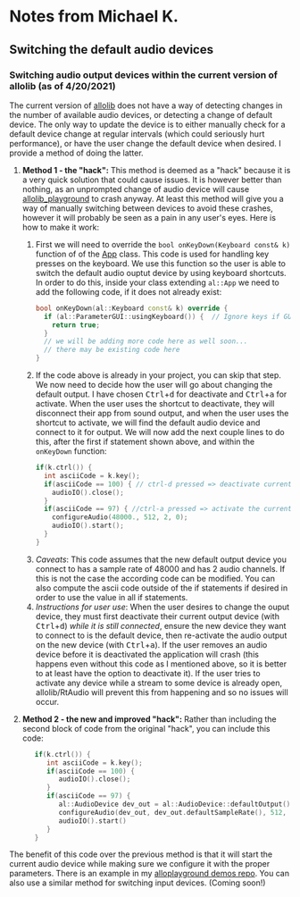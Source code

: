 # Notes from Michael K.


## Switching the default audio devices

### Switching audio output devices within the current version of allolib (as of 4/20/2021)
The current version of [allolib](https://github.com/AlloSphere-Research-Group/allolib) does not have a way of detecting changes in the number of available audio devices, or detecting a change of default device.  The only way to update the device is to either manually check for a default device change at regular intervals (which could seriously hurt performance), or have the user change the default device when desired.  I provide a method of doing the latter.

1. **Method 1 - the "hack":**
This method is deemed as a "hack" because it is a very quick solution that could cause issues.  It is however better than nothing, as an unprompted change of audio device will cause [allolib_playground](https://github.com/allolib-s21/allolib_playground) to crash anyway.  At least this method will give you a way of manually switching between devices to avoid these crashes, however it will probably be seen as a pain in any user's eyes.  Here is how to make it work:
   1. First we will need to override the `bool onKeyDown(Keyboard const& k)` function of of the [App](https://allosphere-research-group.github.io/allolib-doc/classal_1_1_app.html) class.  This code is used for handling key presses on the keyboard.  We use this function so the user is able to switch the default audio ouptut device by using keyboard shortcuts.  In order to do this, inside your class extending `al::App` we need to add the following code, if it does not already exist:
      ```cpp
      bool onKeyDown(al::Keyboard const& k) override {
        if (al::ParameterGUI::usingKeyboard()) {  // Ignore keys if GUI is using them
          return true;
        }
        // we will be adding more code here as well soon...
        // there may be existing code here
      }
      ```
   2. If the code above is already in your project, you can skip that step.  We now need to decide how the user will go about changing the default output.  I have chosen <kbd>Ctrl</kbd>+<kbd>d</kbd> for deactivate and <kbd>Ctrl</kbd>+<kbd>a</kbd> for activate.  When the user uses the shortcut to deactivate, they will disconnect their app from sound output, and when the user uses the shortcut to activate, we will find the default audio device and connect to it for output.  We will now add the next couple lines to do this, after the first if statement shown above, and within the `onKeyDown` function:
      ```cpp
      if(k.ctrl()) {
        int asciiCode = k.key();
        if(asciiCode == 100) { // ctrl-d pressed => deactivate current output device
          audioIO().close();
        }
        if(asciiCode == 97) { //ctrl-a pressed => activate the current default output device
          configureAudio(48000., 512, 2, 0);
          audioIO().start();
        }
      }
      ```
   3. *Caveats*: This code assumes that the new default output device you connect to has a sample rate of 48000 and has 2 audio channels.  If this is not the case the according code can be modified.  You can also compute the ascii code outside of the if statements if desired in order to use the value in all if statements.
   4. *Instructions for user use*:  When the user desires to change the ouput device, they must first deactivate their current output device (with <kbd>Ctrl</kbd>+<kbd>d</kbd>) *while it is still connected*, ensure the new device they want to connect to is the default device, then re-activate the audio output on the new device (with <kbd>Ctrl</kbd>+<kbd>a</kbd>).  If the user removes an audio device before it is deactivated the application will crash (this happens even without this code as I mentioned above, so it is better to at least have the option to deactivate it).  If the user tries to activate any device while a stream to some device is already open, allolib/RtAudio will prevent this from happening and so no issues will occur.

2. **Method 2 - the new and improved "hack":**
Rather than including the second block of code from the original "hack", you can include this code:
   ```cpp
      if(k.ctrl()) {
         int asciiCode = k.key();
         if(asciiCode == 100) {
            audioIO().close();
         }
         if(asciiCode == 97) {
            al::AudioDevice dev_out = al::AudioDevice::defaultOutput();
            configureAudio(dev_out, dev_out.defaultSampleRate(), 512, dev_out.channelsOutMax(), 0);
            audioIO().start()
         }
      }
   ```
The benefit of this code over the previous method is that it will start the current audio device while making sure we configure it with the proper parameters.  There is an example in my [alloplayground demos repo](https://github.com/allolib-s21/alloplayground-mike-k999).
You can also use a similar method for switching input devices.  (Coming soon!)

